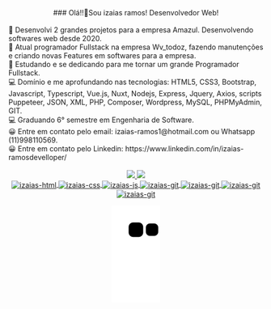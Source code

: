 <div align="center">
  ### Olá!!👋Sou izaias ramos! Desenvolvedor Web!
</div>
</br>
<div align="start">
  🏢 Desenvolvi 2 grandes projetos para a empresa Amazul. Desenvolvendo softwares web desde 2020.<br/>
  🏢 Atual programador Fullstack na empresa Wv_todoz, fazendo manutenções e criando novas Features em softwares para a empresa.<br/>
  💎 Estudando e se dedicando para me tornar um grande Programador Fullstack.                                        <br/>
  💻 Domínio e me aprofundando nas tecnologias: HTML5, CSS3, Bootstrap, Javascript, Typescript, Vue.js, Nuxt, Nodejs, Express, Jquery, Axios, scripts Puppeteer, JSON, XML, PHP, Composer, Wordpress, MySQL, PHPMyAdmin, GIT.                <br/> 
  💻 Graduando 6° semestre em Engenharia de Software.                               <br/>
  😀 Entre em contato pelo email: izaias-ramos1@hotmail.com ou Whatsapp (11)998110569.                  <br/>
  😀 Entre em contato pelo Linkedin: https://www.linkedin.com/in/izaias-ramosdevelloper/                  <br/>
</div>
</br>
<div align="center">
  <a href="https://github.com/izaiasramos">
  <img height="150em" src="https://github-readme-stats.vercel.app/api?username=izaiasramos&show_icons=true&theme=dracula&include_all_commits=true&count_private=true"/>
  <img height="150em" src="https://github-readme-stats.vercel.app/api/top-langs/?username=izaiasramos&layout=compact&langs_count=7&theme=dracula"/>
</div>
<div align="center">
<div>
<img align="center" alt="izaias-html" height="50" width="50" src=https://icongr.am/devicon/html5-original-wordmark.svg?size=128&color=currentColor/>
<img align="center" alt="izaias-css" height="50" width="50" src=https://icongr.am/devicon/css3-original-wordmark.svg?size=128&color=currentColor/>    
<img align="center" alt="izaias-js" height="50" width="50" src=https://icongr.am/devicon/javascript-original.svg?size=128&color=currentColor/>
 <img align="center" alt="izaias-git" height="70" width="70" src=https://icongr.am/devicon/php-original.svg?size=120&color=currentColor/>
 <img align="center" alt="izaias-git" height="70" width="70" src=https://icongr.am/devicon/java-original.svg?size=128&color=currentColor/>
 <img align="center" alt="izaias-git" height="70" width="70" src=https://icongr.am/devicon/postgresql-original-wordmark.svg?size=120&color=currentColor/>
 <img align="center" alt="izaias-git" height="70" width="70" src=https://icongr.am/devicon/git-original-wordmark.svg?size=128&color=currentColor/>
  </div>    
  

   ![Animação de cobra](https://github.com/rafaballerini/rafaballerini/blob/output/github-contribution-grid-snake.svg)
 

  
